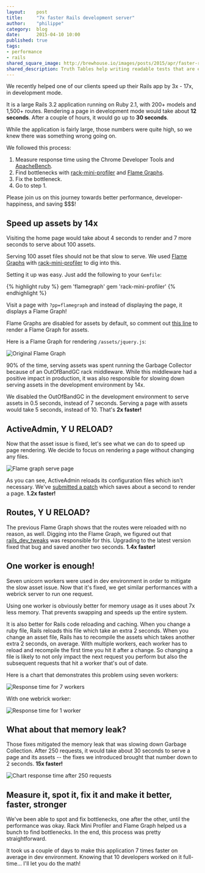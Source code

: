 ```yaml
---
layout:    post
title:     "7x faster Rails development server"
author:    "philippe"
category:  blog
date:      2015-04-10 10:00
published: true
tags:
- performance
- rails
shared_square_image: http://brewhouse.io/images/posts/2015/apr/faster-rails-dev.png
shared_description: Truth Tables help writing readable tests that are easy to maintain.
---
```


We recently helped one of our clients speed up their Rails app by 3x - 17x, in development mode.

It is a large Rails 3.2 application running on Ruby 2.1, with 200+ models and 1,500+ routes.
Rendering a page in development mode would take about **12 seconds**. After a couple of hours, it would go up to **30 seconds**.

While the application is fairly large, those numbers were quite high, so we knew there was something wrong going on.

We followed this process:

1. Measure response time using the Chrome Developer Tools and [ApacheBench](http://httpd.apache.org/docs/2.2/programs/ab.html).
2. Find bottlenecks with [rack-mini-profiler](https://github.com/MiniProfiler/rack-mini-profiler) and [Flame Graphs](https://github.com/SamSaffron/flamegraph).
3. Fix the bottleneck.
4. Go to step 1.

Please join us on this journey towards better performance, developer-happiness, and saving $$$!

## Speed up assets by 14x

Visiting the home page would take about 4 seconds to render and 7 more seconds to serve about 100 assets.

Serving 100 asset files should not be that slow to serve. We used [Flame Graphs](https://github.com/SamSaffron/flamegraph) with [rack-mini-profiler](https://github.com/MiniProfiler/rack-mini-profiler) to dig into this.

Setting it up was easy. Just add the following to your `Gemfile`:

{% highlight ruby %}
gem 'flamegraph'
gem 'rack-mini-profiler'
{% endhighlight %}

Visit a page with `?pp=flamegraph` and instead of displaying the page, it displays a Flame Graph!

Flame Graphs are disabled for assets by default, so comment out [this line](https://github.com/MiniProfiler/rack-mini-profiler/blob/a0117654f02e97db999ba41a20c8c4c5d5291ace/lib/mini_profiler_rails/railtie.rb#L23) to render a Flame Graph for assets.

Here is a Flame Graph for rendering `/assets/jquery.js`:

![Original Flame Graph](/images/posts/2015/apr/perf-flamegraph-assets.png)


90% of the time, serving assets was spent running the Garbage Collector because of an OutOfBandGC rack middleware. While this middleware had a positive impact in production, it was also responsible for slowing down serving assets in the development environment by 14x.

We disabled the OutOfBandGC in the development environment to serve assets in 0.5 seconds, instead of 7 seconds. Serving a page with assets would take 5 seconds, instead of 10. That's **2x faster!**

## ActiveAdmin, Y U RELOAD?

Now that the asset issue is fixed, let's see what we can do to speed up page rendering. We decide to focus on rendering a page without changing any files.

![Flame graph serve page](/images/posts/2015/apr/perf-flamegraph-before.png)

As you can see, ActiveAdmin reloads its configuration files which isn't necessary. We've [submitted a patch](https://github.com/activeadmin/activeadmin/pull/3783) which saves about a second to render a page. **1.2x faster!**

## Routes, Y U RELOAD?

The previous Flame Graph shows that the routes were reloaded with no reason, as well. Digging into the Flame Graph, we figured out that [rails_dev_tweaks](https://github.com/wavii/rails-dev-tweaks) was responsible for this. Upgrading to the latest version fixed that bug and saved another two seconds. **1.4x faster!**

## One worker is enough!

Seven unicorn workers were used in dev environment in order to mitigate the slow asset issue. Now that it's fixed, we get similar performances with a webrick server to run one request.

Using one worker is obviously better for memory usage as it uses about 7x less memory. That prevents swapping and speeds up the entire system.

It is also better for Rails code reloading and caching. When you change a ruby file, Rails reloads this file which take an extra 2 seconds. When you change an asset file, Rails has to recompile the assets which takes another extra 2 seconds, on average. With multiple workers, each worker has to reload and recompile the first time you hit it after a change. So changing a file is likely to not only impact the next request you perform but also the subsequent requests that hit a worker that's out of date.

Here is a chart that demonstrates this problem using seven workers:

![Response time for 7 workers](/images/posts/2015/apr/perf-chart-7-workers.png)

With one webrick worker:

![Response time for 1 worker](/images/posts/2015/apr/perf-chart-1-worker.png)

## What about that memory leak?

Those fixes mitigated the memory leak that was slowing down Garbage Collection. After 250 requests, it would take about 30 seconds to serve a page and its assets -- the fixes we introduced brought that number down to 2 seconds. **15x faster!**

![Chart response time after 250 requests](/images/posts/2015/apr/perf-chart-250-requests.png)

## Measure it, spot it, fix it and make it better, faster, stronger

We've been able to spot and fix bottlenecks, one after the other, until the performance was okay. Rack Mini Profiler and Flame Graph helped us a bunch to find bottlenecks. In the end, this process was pretty straightforward.

It took us a couple of days to make this application 7 times faster on average in dev environment. Knowing that 10 developers worked on it full-time... I'll let you do the math!
